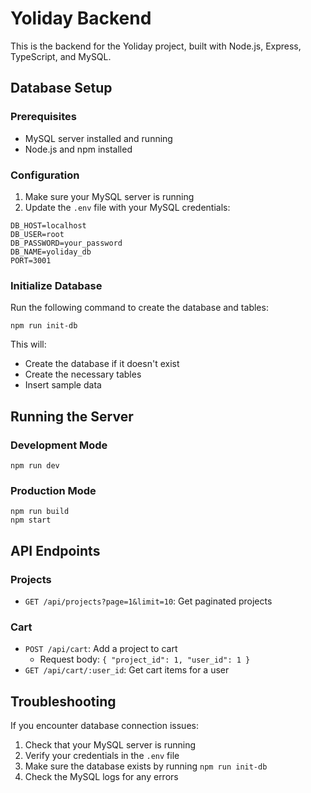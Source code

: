# Yoliday Backend

This is the backend for the Yoliday project, built with Node.js, Express, TypeScript, and MySQL.

## Database Setup

### Prerequisites

- MySQL server installed and running
- Node.js and npm installed

### Configuration

1. Make sure your MySQL server is running
2. Update the `.env` file with your MySQL credentials:

```
DB_HOST=localhost
DB_USER=root
DB_PASSWORD=your_password
DB_NAME=yoliday_db
PORT=3001
```

### Initialize Database

Run the following command to create the database and tables:

```
npm run init-db
```

This will:

- Create the database if it doesn't exist
- Create the necessary tables
- Insert sample data

## Running the Server

### Development Mode

```
npm run dev
```

### Production Mode

```
npm run build
npm start
```

## API Endpoints

### Projects

- `GET /api/projects?page=1&limit=10`: Get paginated projects

### Cart

- `POST /api/cart`: Add a project to cart
  - Request body: `{ "project_id": 1, "user_id": 1 }`
- `GET /api/cart/:user_id`: Get cart items for a user

## Troubleshooting

If you encounter database connection issues:

1. Check that your MySQL server is running
2. Verify your credentials in the `.env` file
3. Make sure the database exists by running `npm run init-db`
4. Check the MySQL logs for any errors
